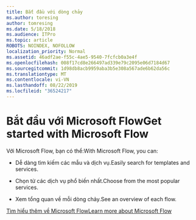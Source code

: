```yaml
---
title: Bắt đầu với dòng chảy
ms.author: toresing
author: tomresing
ms.date: 5/18/2018
ms.audience: ITPro
ms.topic: article
ROBOTS: NOINDEX, NOFOLLOW
localization_priority: Normal
ms.assetid: 46adf2ae-f55c-4ae5-9540-7fcfcb0a3e4f
ms.openlocfilehash: 008f17cd8e266497ad339e79c2095e06d7184d67
ms.sourcegitcommit: 1d98db8acb9959aba3b5e308a567ade6b62da56c
ms.translationtype: MT
ms.contentlocale: vi-VN
ms.lasthandoff: 08/22/2019
ms.locfileid: "36524217"
---
```

# <a name="get-started-with-microsoft-flow"></a><span data-ttu-id="06dca-102">Bắt đầu với Microsoft Flow</span><span class="sxs-lookup"><span data-stu-id="06dca-102">Get started with Microsoft Flow</span></span>

<span data-ttu-id="06dca-103">Với Microsoft Flow, bạn có thể:</span><span class="sxs-lookup"><span data-stu-id="06dca-103">With Microsoft Flow, you can:</span></span>
  
- <span data-ttu-id="06dca-104">Dễ dàng tìm kiếm các mẫu và dịch vụ.</span><span class="sxs-lookup"><span data-stu-id="06dca-104">Easily search for templates and services.</span></span>
    
- <span data-ttu-id="06dca-105">Chọn từ các dịch vụ phổ biến nhất.</span><span class="sxs-lookup"><span data-stu-id="06dca-105">Choose from the most popular services.</span></span>
    
- <span data-ttu-id="06dca-106">Xem tổng quan về mỗi dòng chảy.</span><span class="sxs-lookup"><span data-stu-id="06dca-106">See an overview of each flow.</span></span>
    
[<span data-ttu-id="06dca-107">Tìm hiểu thêm về Microsoft Flow</span><span class="sxs-lookup"><span data-stu-id="06dca-107">Learn more about Microsoft Flow</span></span>](https://go.microsoft.com/fwlink/?linkid=874446)
  


